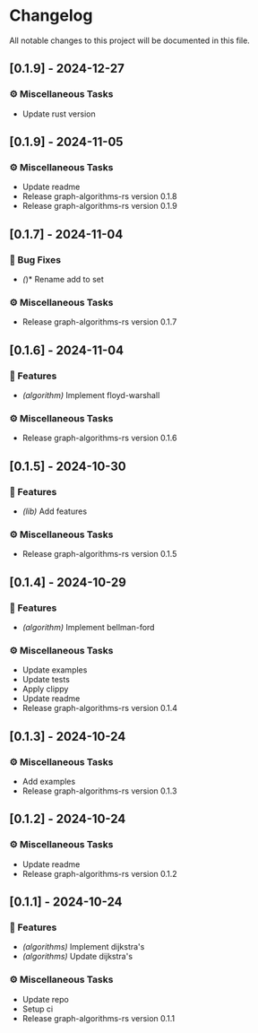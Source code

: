 # Changelog

All notable changes to this project will be documented in this file.

## [0.1.9] - 2024-12-27

### ⚙️ Miscellaneous Tasks

- Update rust version

## [0.1.9] - 2024-11-05

### ⚙️ Miscellaneous Tasks

- Update readme
- Release graph-algorithms-rs version 0.1.8
- Release graph-algorithms-rs version 0.1.9

## [0.1.7] - 2024-11-04

### 🐛 Bug Fixes

- *(*)* Rename add to set

### ⚙️ Miscellaneous Tasks

- Release graph-algorithms-rs version 0.1.7

## [0.1.6] - 2024-11-04

### 🚀 Features

- *(algorithm)* Implement floyd-warshall

### ⚙️ Miscellaneous Tasks

- Release graph-algorithms-rs version 0.1.6

## [0.1.5] - 2024-10-30

### 🚀 Features

- *(lib)* Add features

### ⚙️ Miscellaneous Tasks

- Release graph-algorithms-rs version 0.1.5

## [0.1.4] - 2024-10-29

### 🚀 Features

- *(algorithm)* Implement bellman-ford

### ⚙️ Miscellaneous Tasks

- Update examples
- Update tests
- Apply clippy
- Update readme
- Release graph-algorithms-rs version 0.1.4

## [0.1.3] - 2024-10-24

### ⚙️ Miscellaneous Tasks

- Add examples
- Release graph-algorithms-rs version 0.1.3

## [0.1.2] - 2024-10-24

### ⚙️ Miscellaneous Tasks

- Update readme
- Release graph-algorithms-rs version 0.1.2

## [0.1.1] - 2024-10-24

### 🚀 Features

- *(algorithms)* Implement dijkstra's
- *(algorithms)* Update dijkstra's

### ⚙️ Miscellaneous Tasks

- Update repo
- Setup ci
- Release graph-algorithms-rs version 0.1.1

<!-- generated by git-cliff -->
